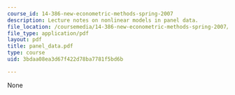 ```yaml
---
course_id: 14-386-new-econometric-methods-spring-2007
description: Lecture notes on nonlinear models in panel data.
file_location: /coursemedia/14-386-new-econometric-methods-spring-2007/3bdaa08ea3d67f422d78ba7781f5bd6b_panel_data.pdf
file_type: application/pdf
layout: pdf
title: panel_data.pdf
type: course
uid: 3bdaa08ea3d67f422d78ba7781f5bd6b

---
```

None